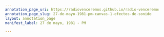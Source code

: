 ```yaml
---
annotation_page_uri: https://radiovenceremos.github.io/radio-venceremos-espanol-1/annotations/27-de-mayo-1981-pm-canvas-1-efectos-de-sonido.json
annotation_page_slug: 27-de-mayo-1981-pm-canvas-1-efectos-de-sonido
layout: annotation_page
manifest_label: 27 de mayo, 1981 - PM

---
```

